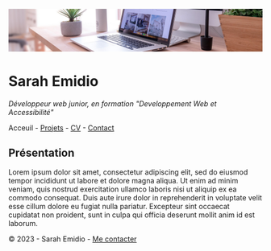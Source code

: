 ![bureau](bureau.jpg)

# Sarah Emidio

*Développeur web junior, en formation "Developpement Web et Accessibilité"*

Acceuil - [Projets](Projets.md) - [CV](CV.md) - [Contact](Contact.md) 

## Présentation

Lorem ipsum dolor sit amet, consectetur adipiscing elit, sed do eiusmod tempor incididunt ut labore et dolore magna aliqua. Ut enim ad minim veniam, quis nostrud exercitation ullamco laboris nisi ut aliquip ex ea commodo consequat. Duis aute irure dolor in reprehenderit in voluptate velit esse cillum dolore eu fugiat nulla pariatur. Excepteur sint occaecat cupidatat non proident, sunt in culpa qui officia deserunt mollit anim id est laborum.


© 2023 - Sarah Emidio - [Me contacter](https://github.com/Sarah-Emidio) 